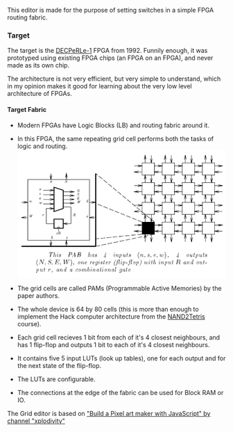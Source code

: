 

This editor is made for the purpose of setting switches in a simple FPGA routing fabric.


### Target
The target is the [DECPeRLe-1](https://web.eecs.utk.edu/~dbouldin/protected/pam.pdf) FPGA from 1992.
Funnily enough, it was prototyped using existing FPGA chips (an FPGA on an FPGA), and never made as its own chip.

The architecture is not very efficient, but very simple to understand, which in my opinion makes it good for learning about the very low level architecture of FPGAs.

#### Target Fabric
 - Modern FPGAs have Logic Blocks (LB) and routing fabric around it.
 - In this FPGA, the same repeating grid cell performs both the tasks of logic and routing.
![grid_cell](/docs/grid_cell.png)
 - The grid cells are called PAMs (Programmable Active Memories) by the paper authors.
 - The whole device is 64 by 80 cells (this is more than enough to implement the Hack computer architecture from the [NAND2Tetris](https://www.nand2tetris.org/course) course).
 - Each grid cell recieves 1 bit from each of it's 4 closest neighbours, and has 1 flip-flop and outputs 1 bit to each of it's 4 closest neighbours.
 - It contains five 5 input LUTs (look up tables), one for each output and for the next state of the flip-flop.
 - The LUTs are configurable.

 - The connections at the edge of the fabric can be used for Block RAM or IO.





The Grid editor is based on ["Build a Pixel art maker with JavaScript" by channel "xplodivity"](https://www.youtube.com/watch?v=AoyGZ6KmxXM)